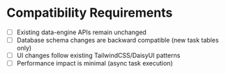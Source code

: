 # Compatibility Requirements

- [ ] Existing data-engine APIs remain unchanged
- [ ] Database schema changes are backward compatible (new task tables only)
- [ ] UI changes follow existing TailwindCSS/DaisyUI patterns
- [ ] Performance impact is minimal (async task execution)
